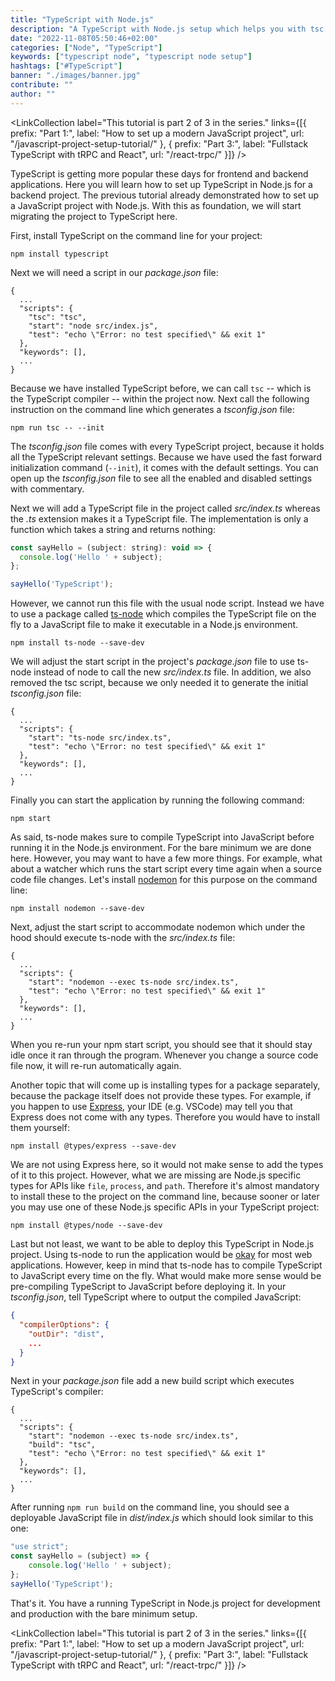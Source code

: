 ```yaml
---
title: "TypeScript with Node.js"
description: "A TypeScript with Node.js setup which helps you with tsc (TypeScript compiler), ts-node (on the fly compilation), @types/node, and nodemon ..."
date: "2022-11-08T05:50:46+02:00"
categories: ["Node", "TypeScript"]
keywords: ["typescript node", "typescript node setup"]
hashtags: ["#TypeScript"]
banner: "./images/banner.jpg"
contribute: ""
author: ""
---
```


<Sponsorship />

<LinkCollection label="This tutorial is part 2 of 3 in the series." links={[{ prefix: "Part 1:", label: "How to set up a modern JavaScript project", url: "/javascript-project-setup-tutorial/" }, { prefix: "Part 3:", label: "Fullstack TypeScript with tRPC and React", url: "/react-trpc/" }]} />

TypeScript is getting more popular these days for frontend and backend applications. Here you will learn how to set up TypeScript in Node.js for a backend project. The previous tutorial already demonstrated how to set up a JavaScript project with Node.js. With this as foundation, we will start migrating the project to TypeScript here.

First, install TypeScript on the command line for your project:

```text
npm install typescript
```

Next we will need a script in our *package.json* file:

```json{4}
{
  ...
  "scripts": {
    "tsc": "tsc",
    "start": "node src/index.js",
    "test": "echo \"Error: no test specified\" && exit 1"
  },
  "keywords": [],
  ...
}
```

Because we have installed TypeScript before, we can call `tsc` -- which is the TypeScript compiler -- within the project now. Next call the following instruction on the command line which generates a *tsconfig.json* file:

```text
npm run tsc -- --init
```

The *tsconfig.json* file comes with every TypeScript project, because it holds all the TypeScript relevant settings. Because we have used the fast forward initialization command (`--init`), it comes with the default settings. You can open up the *tsconfig.json* file to see all the enabled and disabled settings with commentary.

Next we will add a TypeScript file in the project called *src/index.ts* whereas the *.ts* extension makes it a TypeScript file. The implementation is only a function which takes a string and returns nothing:

```javascript
const sayHello = (subject: string): void => {
  console.log('Hello ' + subject);
};

sayHello('TypeScript');
```

However, we cannot run this file with the usual node script. Instead we have to use a package called [ts-node](https://www.npmjs.com/package/ts-node) which compiles the TypeScript file on the fly to a JavaScript file to make it executable in a Node.js environment.

```text
npm install ts-node --save-dev
```

We will adjust the start script in the project's *package.json* file to use ts-node instead of node to call the new *src/index.ts* file. In addition, we also removed the tsc script, because we only needed it to generate the initial *tsconfig.json* file:

```json{4}
{
  ...
  "scripts": {
    "start": "ts-node src/index.ts",
    "test": "echo \"Error: no test specified\" && exit 1"
  },
  "keywords": [],
  ...
}
```

Finally you can start the application by running the following command:

```text
npm start
```

As said, ts-node makes sure to compile TypeScript into JavaScript before running it in the Node.js environment. For the bare minimum we are done here. However, you may want to have a few more things. For example, what about a watcher which runs the start script every time again when a source code file changes. Let's install [nodemon](https://www.npmjs.com/package/nodemon) for this purpose on the command line:

```text
npm install nodemon --save-dev
```

Next, adjust the start script to accommodate nodemon which under the hood should execute ts-node with the *src/index.ts* file:

```json{4}
{
  ...
  "scripts": {
    "start": "nodemon --exec ts-node src/index.ts",
    "test": "echo \"Error: no test specified\" && exit 1"
  },
  "keywords": [],
  ...
}
```

When you re-run your npm start script, you should see that it should stay idle once it ran through the program. Whenever you change a source code file now, it will re-run automatically again.

Another topic that will come up is installing types for a package separately, because the package itself does not provide these types. For example, if you happen to use [Express](/node-express-server-rest-api/), your IDE (e.g. VSCode) may tell you that Express does not come with any types. Therefore you would have to install them yourself:

```text
npm install @types/express --save-dev
```

We are not using Express here, so it would not make sense to add the types of it to this project. However, what we are missing are Node.js specific types for APIs like `file`, `process`, and `path`. Therefore it's almost mandatory to install these to the project on the command line, because sooner or later you may use one of these Node.js specific APIs in your TypeScript project:

```text
npm install @types/node --save-dev
```

Last but not least, we want to be able to deploy this TypeScript in Node.js project. Using ts-node to run the application would be [okay](https://github.com/TypeStrong/ts-node/issues/104#issuecomment-250252708) for most web applications. However, keep in mind that ts-node has to compile TypeScript to JavaScript every time on the fly. What would make more sense would be pre-compiling TypeScript to JavaScript before deploying it. In your *tsconfig.json*, tell TypeScript where to output the compiled JavaScript:

```json
{
  "compilerOptions": {
    "outDir": "dist",
    ...
  }
}
```

Next in your *package.json* file add a new build script which executes TypeScript's compiler:

```json{5}
{
  ...
  "scripts": {
    "start": "nodemon --exec ts-node src/index.ts",
    "build": "tsc",
    "test": "echo \"Error: no test specified\" && exit 1"
  },
  "keywords": [],
  ...
}
```

After running `npm run build` on the command line, you should see a deployable JavaScript file in *dist/index.js* which should look similar to this one:

```javascript
"use strict";
const sayHello = (subject) => {
    console.log('Hello ' + subject);
};
sayHello('TypeScript');
```

That's it. You have a running TypeScript in Node.js project for development and production with the bare minimum setup.

<LinkCollection label="This tutorial is part 2 of 3 in the series." links={[{ prefix: "Part 1:", label: "How to set up a modern JavaScript project", url: "/javascript-project-setup-tutorial/" }, { prefix: "Part 3:", label: "Fullstack TypeScript with tRPC and React", url: "/react-trpc/" }]} />